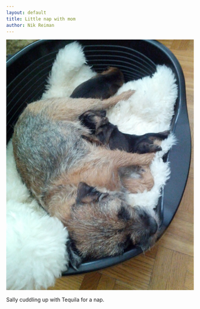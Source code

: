 ```yaml
---
layout: default
title: Little nap with mom
author: Nik Reiman
---
```


![Picture](/images/2012-05-14-Little-nap-with-mom.jpg)

Sally cuddling up with Tequila for a nap.
